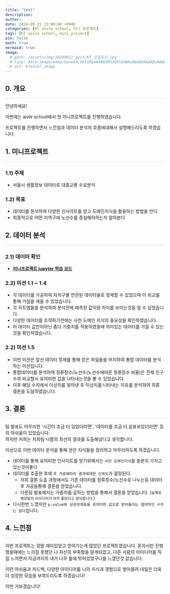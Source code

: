 ```yaml
---
title: "test"
description: 
author:
date: 2024-09-25 23:00:00 +0900
categories: [KT aivle school, 미니 프로젝트]
tags: [KT aivle school, mini_project]
pin: false
math: true
mermaid: true
image:
  # path: /assets/img/20240912_post/KT_모집요강.jpg
  # lqip: data:image/webp;base64,UklGRpoAAABXRUJQVlA4WAoAAAAQAAAADwAABwAAQUxQSDIAAAARL0AmbZurmr57yyIiqE8oiG0bejIYEQTgqiDA9vqnsUSI6H+oAERp2HZ65qP/VIAWAFZQOCBCAAAA8AEAnQEqEAAIAAVAfCWkAALp8sF8rgRgAP7o9FDvMCkMde9PK7euH5M1m6VWoDXf2FkP3BqV0ZYbO6NA/VFIAAAA
  # alt: ktaivel_image
---
```





## **0. 개요**
<hr style="height: 0.5px; background-color: rgba(0, 0, 0, .1); border: none;" /> 
안녕하세요!

이번에는 aivle school에서 첫 미니프로젝트를 진행하였습니다.

프로젝트를 진행하면서 느낀점과 데이터 분석의 흐름에대해서 설명해드리도록 하겠습니다.

## **1. 미니프로젝트**
<hr style="height: 0.5px; background-color: rgba(0, 0, 0, .1); border: none;" /> 

### 1.1) 주제
- 서울시 생활정보 데이터로 대중교통 수요분석

### 1.2) 목표
- 데이터를 분석하여 다양한 인사이트를 얻고 도메인지식을 활용하는 방법을 안다.
- 최종적으로 어떤 지역구에 노선수를 증설해야하는지 알아본다

## **2. 데이터 분석**
<hr style="height: 0.5px; background-color: rgba(0, 0, 0, .1); border: none;" /> 

### 2.1) 데이터 확인
- [**미니프로젝트 jupyter 학습 코드**](https://github.com/Lucky-SeoYounghyun/kt_aivle/tree/main/mini_project_01)

### 2.2) 미션 1.1 ~ 1.4
- 각 데이터를 가공하여 자치구별 연관된 데이터들로 정제할 수 있었으며 이 비교를 통해 가설을 세울 수 있었습니다.
- 각 히트맵들을 분석하여 분석전에 예측한 값이랑 차이를 보이는것을 알 수 있었습니다.  
- 다양한 데이터를 조작하기전에는 사전 도메인 지식의 중요성을 확인하였습니다.  
- 이 데이터 값만이아닌 좀더 가중치를 적용하였을때 의미있는 데이터를 가질 수 있는것을 확인하였습니다.

### 2.2) 미션 1.5
- 이번 미션은 앞선 데이터 정제를 통해 얻은 파일들을 머지하여 통합 데이터를 분석하는 미션입니다.
- 통합데이터를 분석하여 정류장수/노선수(노선수에따른 정류장수 비율)은 전체 인구수와 비교할시 유의미한 값을 나타내는것을 볼 수 있었습니다.
- 이후 해당 수치에서 이상치를 찾아낸 후 이상치를 나타내는 이유를 분석하여 최종 결론을 도달하였습니다.

## **3. 결론**
<hr style="height: 0.5px; background-color: rgba(0, 0, 0, .1); border: none;" /> 

팀 발표도 마무리한 '시간이 조금 더 있었더라면', '데이터를 조금 더 살표보았더라면' 등의 아쉬움이 있었습니다.  
하지만 저희는 저희팀 나름의 최선의 결과를 도출해냈다고 생각합니다.    

이상으로 이번 데이터 분석을 통해 얻은 지식들을 정리하고 마무리하도록 하겠습니다.
- 데이터를 통해 유의미한 인사이트를 얻기위해서는 `사전 도메인지식`을 충분히 가지고있는것이좋다
- 데이터를 추출한 후에 `후 가공에따라 결과에대한 신뢰도`가 결정된다.
  - 저희 결론 도출 과정에서도 기존 데이터를 정류장수/노선수로 나누는등 데이터 후 가공을통해 결론을 얻었습니다.
  - 다른팀 발표에서는 가중치를 곱하는 방법을 통해서 결론을 얻었습니다.
  (<small>실제로 해당팀의 아이디어가 아주 좋았다고 생각합니다.</small>)
- 다시한번 느꼈지만 `p-value와 상관관계등을 유의미한 값으로 받아들이는 절대적인 수치는 없다`입니다.

## **4. 느낀점**
<hr style="height: 0.5px; background-color: rgba(0, 0, 0, .1); border: none;" /> 
이번 프로젝트는 정말 재미있었고 얻어가는게 많았던 프로젝트였습니다.  
혼자서만 진행했을때에는 느끼짐 못했던 나 자신의 부족함을 알게되었고, 다른 사람의 아이디어를 직접 느끼면서 지금까지의 내가 너무 틀에 밖혀있었구나를 느꼈던것 같습니다.  

이런 아쉬움과 피드백, 다양한 아이디어를 나의 지식과 경험으로 쌓아올려 내일은 더욱 더 성장한 모습을 보여드리도록 하겠습니다!

이만 가보겠습니다!
